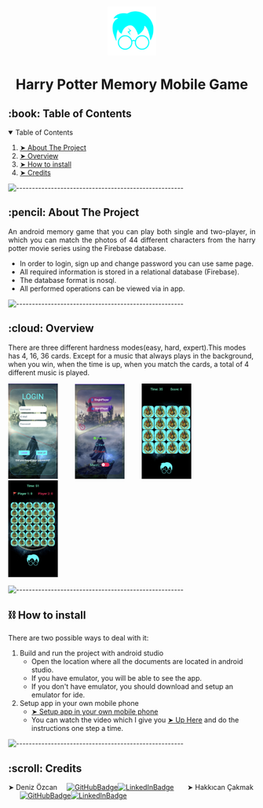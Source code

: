 <p align="center">
    <img src="/brand.svg" alt="App Logo" width="100px" height="100px" />
  </p>
  <h1 align="center">Harry Potter Memory Mobile Game</h1>
 
  <!-- TABLE OF CONTENTS -->
  <h2 id="table-of-contents">:book: Table of Contents</h2>
  <details open="open">
    <summary>Table of Contents</summary>
    <ol>
      <li><a href="#about-the-project"> ➤ About The Project</a></li>
      <li><a href="#overview"> ➤ Overview</a></li>
      <li><a href="#howtoinstall"> ➤ How to install</a></li>
      <li><a href="#Credits"> ➤ Credits</a></li>
    </ol>
  </details>
  
  ![-----------------------------------------------------](https://raw.githubusercontent.com/andreasbm/readme/master/assets/lines/rainbow.png)
  
  <!-- ABOUT THE PROJECT -->
  <h2 id="about-the-project">:pencil: About The Project</h2>
  
  <p align="justify">
    An android memory game that you can play both single and two-player, in which you can match the photos of 44 different characters from the harry potter movie series using the Firebase database.
  </p>
  
  <ul>
    <li>
     In order to login, sign up and change password you can use same page.
    </li>
    <li>
      All required information is stored in a relational database (Firebase).
    </li>
    <li>The database format is nosql.</li>
    <li>All performed operations can be viewed via in app.</li>
  </ul>
  
  ![-----------------------------------------------------](https://raw.githubusercontent.com/andreasbm/readme/master/assets/lines/rainbow.png)
  
  <!-- OVERVIEW -->
  <h2 id="overview">:cloud: Overview</h2>
  
  <p align="justify">
    <p>There are three different hardness modes(easy, hard, expert).This modes has 4, 16, 36 cards. Except for a music that always plays in the background, when you win, when the time is up, when you match the cards, a total of 4 different music is played.</p>
    <p float="left">
        <img src="/ex1.png" alt="App guis" width="20%"/>
        &nbsp; &nbsp; &nbsp; &nbsp;
        <img src="/ex2.png" alt="App guis" width="20%"/>
        &nbsp; &nbsp; &nbsp; &nbsp;
        <img src="/ex3.png" alt="App guis" width="20%"/>
        &nbsp; &nbsp; &nbsp; &nbsp;
        <img src="/ex4.png" alt="App guis" width="20%"/>
        &nbsp; &nbsp; &nbsp; &nbsp;
    </p>
  </p>

  ![-----------------------------------------------------](https://raw.githubusercontent.com/andreasbm/readme/master/assets/lines/rainbow.png)
    <h2 id="howtoinstall">⛓️ How to install</h2>
  
  <p align="justify">
    There are two possible ways to deal with it:
  <ol>
    <li>Build and run the project with android studio
      <ul>
         <li> Open the location where all the documents are located in android studio.</li>
         <li> If you have emulator, you will be able to see the app.</li>
         <li> If you don't have emulator, you should download and setup an emulator for ide.</li>
      </ul>
    </li>
    <li>Setup app in your own mobile phone
      <ul>
         <li><a id="linkforsetup" href="https://www.youtube.com/watch?v=QpuoZrKUVmo">➤ Setup app in your own mobile phone</a></li>
         <li>You can watch the video which I give you <a href="#linkforsetup">➤ Up Here</a> and do the instructions one step a time.</li>
      </ul>
    </li>
   </ol>
  </p>

  ![-----------------------------------------------------](https://raw.githubusercontent.com/andreasbm/readme/master/assets/lines/rainbow.png)
  
  <!-- CREDITS -->
  <h2 id="Credits">:scroll: Credits</h2>

 ➤ Deniz Özcan &nbsp; &nbsp; 
[![GitHubBadge](https://img.shields.io/badge/GitHub-100000?style=for-the-badge&logo=github&logoColor=white)](https://github.com/deniz-ozcan)[![LinkedInBadge](https://img.shields.io/badge/LinkedIn-0077B5?style=for-the-badge&logo=linkedin&logoColor=white)](https://www.linkedin.com/in/98-deniz-ozcan/)
&nbsp;&nbsp;&nbsp; &nbsp; ➤ Hakkıcan Çakmak&nbsp; &nbsp; &nbsp; &nbsp;
[![GitHubBadge](https://img.shields.io/badge/GitHub-100000?style=for-the-badge&logo=github&logoColor=white)](https://github.com/cancakmk)[![LinkedInBadge](https://img.shields.io/badge/LinkedIn-0077B5?style=for-the-badge&logo=linkedin&logoColor=white)](https://www.linkedin.com/in/hakkıcan-çakmak-a96b33192/)
